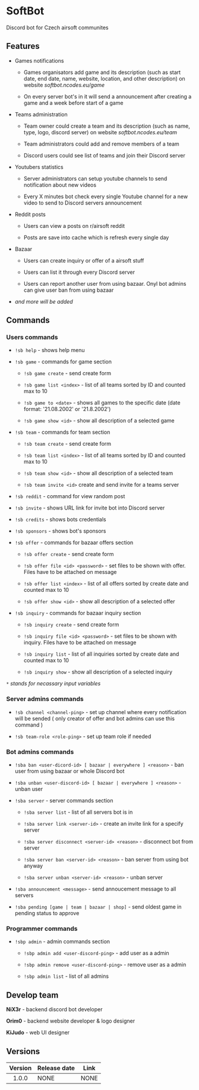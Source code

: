# SoftBot

Discord bot for Czech airsoft communites

## Features

- Games notifications
  
  - Games organisators add game and its description (such as start date, end date, name, website, location, and other description) on website *softbot.ncodes.eu/game*
  
  - On every server bot's in it will send a announcement after creating a game and a week before start of a game

- Teams administration
  
  - Team owner could create a team and its description (such as name, type, logo, discord server) on website *softbot.ncodes.eu/team*
  
  - Team administrators could add and remove members of a team
  
  - Discord users could see list of teams and join their Discord server

- Youtubers statistics
  
  - Server administrators can setup youtube channels to send notification about new videos
  
  - Every X minutes bot check every single Youtube channel for a new video to send to Discord servers announcement

- Reddit posts
  
  - Users can view a posts on r/airsoft reddit
  
  - Posts are save into cache which is refresh every single day

- Bazaar
  
  - Users can create inquiry or offer of a airsoft stuff
  
  - Users can list it through every Discord server
  
  - Users can report another user from using bazaar. Onyl bot admins can give user ban from using bazaar

- *and more will be added*

## Commands

### Users commands

- `!sb help` - shows help menu

- `!sb game` - commands for game section
  
  - `!sb game create` - send create form
  
  - `!sb game list <index>` - list of all teams sorted by ID and counted max to 10
  
  - `!sb game to <date>` - shows all games to the specific date (date format: '21.08.2002' or '21.8.2002')
  
  - `!sb game show <id>` - show all description of a selected game

- `!sb team` - commands for team section
  
  - `!sb team create` - send create form
  
  - `!sb team list <index>` - list of all teams sorted by ID and counted max to 10
  
  - `!sb team show <id>` - show all description of a selected team
  
  - `!sb team invite <id>` create and send invite for a teams server

- `!sb reddit` - command for view random post

- `!sb invite` - shows URL link for invite bot into Discord server

- `!sb credits` - shows bots credentials

- `!sb sponsors` - shows bot's sponsors

- `!sb offer` - commands for bazaar offers section
  
  - `!sb offer create` - send create form
  
  - `!sb offer file <id> <password>` - set files to be shown with offer. Files have to be attached on message
  
  - `!sb offer list <index>` - list of all offers sorted by create date and counted max to 10
  
  - `!sb offer show <id>` - show all description of a selected offer

- `!sb inquiry` - commands for bazaar inquiry section
  
  - `!sb inquiry create` - send create form
  
  - `!sb inquiry file <id> <password>` - set files to be shown with inquiry. Files have to be attached on message
  
  - `!sb inquiry list` - list of all inquiries sorted by create date and counted max to 10
  
  - `!sb inquiry show` - show all description of a selected inquiry

*`*` stands for necassary input variables*

### Server admins commands

- `!sb channel <channel-ping>` - set up channel where every notification will be sended ( only creator of offer and bot admins can use this command )

- `!sb team-role <role-ping>` - set up team role if needed

### Bot admins commands

- `!sba ban <user-dicord-id> [ bazaar | everywhere ] <reason>` - ban user from using bazaar or whole Discord bot

- `!sba unban <user-discord-id> [ bazaar | everywhere ] <reason>` - unban user

- `!sba server` - server commands section
  
  - `!sba server list` - list of all servers bot is in
  
  - `!sba server link <server-id>` - create an invite link for a specify server
  
  - `!sba server disconnect <server-id> <reason>` - disconnect bot from server
  
  - `!sba server ban <server-id> <reason>` - ban server from using bot anyway
  
  - `!sba server unban <server-id> <reason>` - unban server

- `!sba announcement <message>` - send annoucement message to all servers

- `!sba pending [game | team | bazaar | shop]` - send oldest game in pending status to approve

### Programmer commands

- `!sbp admin` - admin commands section
  
  - `!sbp admin add <user-discord-ping>` - add user as a admin
  
  - `!sbp admin remove <user-discord-ping>` - remove user as a admin
  
  - `!sbp admin list` - list of all admins

## Develop team

**NiX3r** - backend discord bot developer

**Orim0** - backend website developer & logo designer

**KiJudo** - web UI designer

## Versions

| Version | Release date | Link |
|:-------:| ------------ | ---- |
| 1.0.0   | NONE         | NONE |
